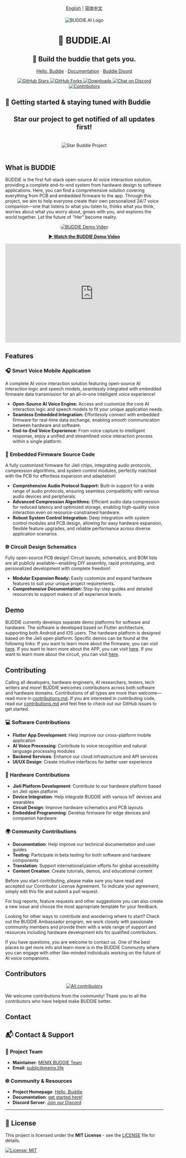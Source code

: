 # 
<p align="center">
  <a href="README.md">English</a> | <a href="README.zh_CN.md">简体中文</a>
</p>

<div style="text-align: center; margin: 20px 0;">
  <img src="image/logo.png" alt="BUDDIE.AI Logo" style="max-width: 1200px; height: auto;">
</div>

<div align="center">

# 🤖 BUDDIE.AI

## 🎯 Build the buddie that gets you. 

<p align="center">
  <a href="https://bud.inc">Hello, Buddie</a> ·
  <a href="https://bud.inc">Documentation</a> ·
  <a href="https://discord.gg/hSDEbnqB">Buddie Disord</a>
</p>

<p align="center">
  <a href="https://github.com/Buddie-AI/Buddie" target="_blank">
    <img src="https://img.shields.io/github/stars/Buddie-AI/Buddie?logo=github&labelColor=%20%23181817&logoColor=%20%23ffffff&color=%20%23181817" alt="GitHub Stars"/>
  </a>
  <a href="https://github.com/Buddie-AI/Buddie/fork" target="_blank">
    <img src="https://img.shields.io/github/forks/Buddie-AI/Buddie?logo=github&labelColor=%20%23181817&logoColor=%20%23ffffff&color=%20%23181817" alt="GitHub Forks"/>
  </a>
  <a href="https://github.com/Buddie-AI/Buddie/releases/latest" target="_blank">
    <img src="https://img.shields.io/github/downloads/Buddie-AI/Buddie/total?logo=cloud-download&labelColor=%20%239EA7AD&logoColor=%20%23ffffff&color=%20%239EA7AD" alt="Downloads"/>
  </a>
  <a href="https://discord.gg/hSDEbnqB" target="_blank">
    <img src="https://img.shields.io/discord/1082486657678311454?logo=discord&labelColor=%20%235462eb&logoColor=%20%23f5f5f5&color=%20%235462eb" alt="Chat on Discord"/>
  </a>
  <a href="https://github.com/Buddie-AI/Buddie/graphs/contributors" target="_blank">
    <img src="https://img.shields.io/github/contributors/Buddie-AI/Buddie?logo=github&labelColor=%20%238BC34A&logoColor=%20%23ffffff&color=%20%238BC34A" alt="Contributors"/>
  </a>
</p>
</div>



## 🚀 Getting started & staying tuned with Buddie


<h2 align="center">Star our project to get notified of all updates first!</h2>

<p align="center">
  <img src="image/star.gif" alt="Star Buddie Project" style="max-width: 400px; height: auto; margin: 20px 0;" />
</p>




## What is BUDDIE 

BUDDIE is the first full-stack open-source AI voice interaction solution, providing a complete end-to-end system from hardware design to software applications. Here, you can find a comprehensive solution covering everything from PCB and embedded firmware to the app. Through this project, we aim to help everyone create their own personalized 24/7 voice companion—one that listens to what you listen to, thinks what you think, worries about what you worry about, grows with you, and explores the world together. Let the future of "Her" become reality.

<p align="center">
  <a href="https://www.youtube.com/watch?v=ejEINaEQieY" target="_blank">
    <img src="https://img.youtube.com/vi/ejEINaEQieY/hqdefault.jpg" alt="BUDDIE Demo Video" style="max-width: 600px; height: auto; border-radius: 12px; box-shadow: 0 2px 8px rgba(0,0,0,0.15);" />
  </a>
</p>
<p align="center">
  <a href="https://www.youtube.com/watch?v=ejEINaEQieY" target="_blank"><b>▶️ Watch the BUDDIE Demo Video</b></a>
</p>

<p align="center">
  <iframe width="560" height="315" src="https://www.youtube.com/embed/ejEINaEQieY" title="BUDDIE Demo Video" frameborder="0" allow="accelerometer; autoplay; clipboard-write; encrypted-media; gyroscope; picture-in-picture; web-share" allowfullscreen style="display: block; margin: 0 auto;"></iframe>
</p>



## Features


### 🎧 **Smart Voice Mobile Application**
A complete AI voice interaction solution featuring open-source AI interaction logic and speech models, seamlessly integrated with embedded firmware data transmission for an all-in-one intelligent voice experience!
- **Open-Source AI Voice Engine:** Access and customize the core AI interaction logic and speech models to fit your unique application needs.
- **Seamless Embedded Integration:** Effortlessly connect with embedded firmware for real-time data exchange, enabling smooth communication between hardware and software.
- **End-to-End Voice Experience:** From voice capture to intelligent response, enjoy a unified and streamlined voice interaction process within a single platform.


### 📱 **Embedded Firmware Source Code**
A fully customized firmware for Jieli chips, integrating audio protocols, compression algorithms, and system control modules, perfectly matched with the PCB for effortless expansion and adaptation!
- **Comprehensive Audio Protocol Support:** Built-in support for a wide range of audio protocols, ensuring seamless compatibility with various audio devices and peripherals.
- **Advanced Compression Algorithms:** Efficient audio data compression for reduced latency and optimized storage, enabling high-quality voice interaction even on resource-constrained hardware.
- **Robust System Control Integration:** Deep integration with system control modules and PCB design, allowing for easy hardware expansion, flexible feature upgrades, and reliable performance across diverse application scenarios.


### 🌐 **Circuit Design Schematics**
Fully open-source PCB design! Circuit layouts, schematics, and BOM lists are all publicly available—enabling DIY assembly, rapid prototyping, and personalized development with complete freedom!

- **Modular Expansion Ready:** Easily customize and expand hardware features to suit your unique project requirements.
- **Comprehensive Documentation:** Step-by-step guides and detailed resources to support makers of all experience levels.







## Demo
BUDDIE currently develops separate demo platforms for software and hardware. The software is developed based on Flutter architecture, supporting both Android and iOS users. The hardware platform is designed based on the Jieli open platform. Specific demos can be found at the following links:
If you want to learn more about the firmware, you can visit [here](Firmware-JL701N/README.md).
If you want to learn more about the APP, you can visit [here](APP/README.md).
If you want to learn more about the circuit, you can visit [here](PCB/README.md).



## Contributing
Calling all developers, hardware engineers, AI researchers, testers, tech writers and more! BUDDIE welcomes contributions across both software and hardware domains. Contributions of all types are more than welcome—read more in [contributions.md](contributions.md). If you are interested in contributing code, read our [contributions.md](contributions.md) and feel free to check out our GitHub issues to get started.

### 💻 **Software Contributions**
- **Flutter App Development**: Help improve our cross-platform mobile application
- **AI Voice Processing**: Contribute to voice recognition and natural language processing modules
- **Backend Services**: Enhance our cloud infrastructure and API services
- **UI/UX Design**: Create intuitive interfaces for better user experience

### 🔧 **Hardware Contributions**
- **Jieli Platform Development**: Contribute to our hardware platform based on Jieli open platform
- **Device Integration**: Help integrate BUDDIE with various IoT devices and wearables
- **Circuit Design**: Improve hardware schematics and PCB layouts
- **Embedded Programming**: Develop firmware for edge devices and companion hardware

### 🌍 **Community Contributions**
- **Documentation**: Help improve our technical documentation and user guides
- **Testing**: Participate in beta testing for both software and hardware components
- **Translation**: Support internationalization efforts for global accessibility
- **Content Creation**: Create tutorials, demos, and educational content

Before you start contributing, please make sure you have read and accepted our Contributor License Agreement. To indicate your agreement, simply edit this file and submit a pull request.

For bug reports, feature requests and other suggestions you can also create a new issue and choose the most appropriate template for your feedback.

Looking for other ways to contribute and wondering where to start? Check out the BUDDIE Ambassador program, we work closely with passionate community members and provide them with a wide range of support and resources including hardware development kits for qualified contributors.

If you have questions, you are welcome to contact us. One of the best places to get more info and learn more is in the BUDDIE Community where you can engage with other like-minded individuals working on the future of AI voice companions.


## Contributors

<div align="center">
  <a href="https://github.com/Buddie-AI/Buddie/graphs/contributors">
    <img src="https://contrib.rocks/image?repo=Buddie-AI/Buddie&size=large" alt="All contributors" />
  </a>
</div>

We welcome contributions from the community! Thank you to all the contributors who have helped make BUDDIE better.


## Contact

## 📬 Contact & Support

### 🏢 **Project Team**
- **Maintainer**: [MEMX BUDDIE Team](https://github.com/memx-life)
- **Email**: [public@memx.life](mailto:public@memx.life)

### 🌐 **Community & Resources**
- **Project Homepage**: [Hello, Buddie](https://bud.inc)
- **Documentation**: [get started here!](https://bud.inc)
- **Discord Server**: [Join our Discord](https://discord.gg/hSDEbnqB)

---

## 📄 License

This project is licensed under the **MIT License** - see the [LICENSE](LICENSE) file for details.

<a href="https://opensource.org/licenses/MIT" target="_blank">
  <img src="https://img.shields.io/badge/License-MIT-yellow?logo=opensource&labelColor=%20%23FFD700&color=%20%23FFD700" alt="License: MIT"/>
</a>
